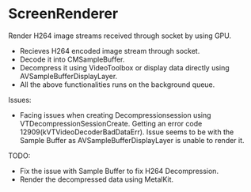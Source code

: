# ScreenRenderer

Render H264 image streams received through socket by using GPU.

- Recieves H264 encoded image stream through socket.
- Decode it into CMSampleBuffer.
- Decompress it using VideoToolbox or display data directly using AVSampleBufferDisplayLayer.
- All the above functionalities runs on the background queue.


Issues:
- Facing issues when creating Decompressionsession using VTDecompressionSessionCreate. Getting an error code 12909(kVTVideoDecoderBadDataErr). Issue seems to be with the Sample Buffer as AVSampleBufferDisplayLayer is unable to render it.

TODO:
- Fix the issue with Sample Buffer to fix H264 Decompression.
- Render the decompressed data using MetalKit.





